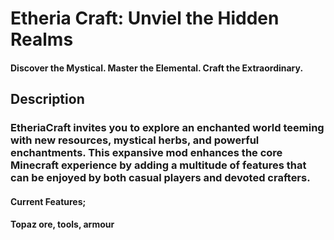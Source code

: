 # Etheria Craft: Unviel the Hidden Realms
#### Discover the Mystical. Master the Elemental. Craft the Extraordinary.

## Description
### EtheriaCraft invites you to explore an enchanted world teeming with new resources, mystical herbs, and powerful enchantments. This expansive mod enhances the core Minecraft experience by adding a multitude of features that can be enjoyed by both casual players and devoted crafters.
#### Current Features;
#### Topaz ore, tools, armour